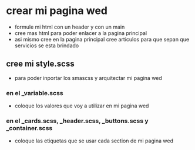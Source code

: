 # crear mi pagina wed
- formule mi html con un header y con un main
- cree mas html para poder enlacer a la pagina principal
- asi mismo cree en la pagina principal cree articulos para que sepan que servicios se esta brindado

## cree mi style.scss 
- para poder inportar los smascss y arquitectar mi pagina wed

### en el _variable.scss
- coloque los valores que voy a utilizar en mi pagina wed

### en el _cards.scss, _header.scss, _buttons.scss y _container.scss
- coloque las etiquetas que se usar cada section de mi pagina wed

